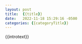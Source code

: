 ```yaml
---
layout: post
title:  {{title}}
date:   2022-11-18 15:29:16 -0500
categories: {{categoryTitle}}
---
```

{{introtext}}